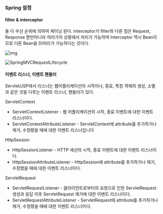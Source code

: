 ### Spring 설정

#### filter & interceptor

둘 다 우선 순위에 의하여 체이닝 된다. 
interceptor가 filter와 다른 점은 Request, Response 뿐만아니라 여러가지 상황에서 처리가 가능하며 Interceptor 역시 Bean이므로 다른 Bean을 DI처리가 가능하다는 것이다.

![img](https://t1.daumcdn.net/cfile/tistory/9954C83F5AC0B5A31C)

![SpringMVCRequestLifecycle](https://stargatex.files.wordpress.com/2015/12/springmvcrequestlifecycle.jpg?w=800)



#### 이벤트 리스너, 이벤트 핸들러

Servlet/JSP에서 리스너는 웹어플리케이션의 시작이나, 종료, 특정 객체의 생성, 소멸과 같은 것을 다루는 이벤트 리스너, 핸들러가 있다.

ServletContext

- ServletContextListener - 웹 어플리케이션의 시작, 종료 이벤트에 대한 이벤트 리스너이다.
- ServletContextAttributeListener - ServletContext에 attribute를 추가하거나 제거, 수정됐을 때에 대한 이벤트 리스너입니다

HttpSession

- HttpSessionListener - HTTP 세선의 시작, 종료 이벤트에 대한 이벤트 리스너이다.
- HttpSessionAttributeListener - HttpSession에 attribute를 추가하거나 제거, 수정했을 때에 대한 이벤트 리스너이다.

ServletRequest

- ServletRequestListener - 클라이언트로부터의 요청으로 인한 ServletRequest 생성과 응답 이후 ServletRequest 제거에 대한 이벤트 리스너이다.
- ServletRequestAttributeListener - ServletRequest에 attribute를 추가하거나 제거, 수정했을 때에 대한 이벤트 리스너이다. 



